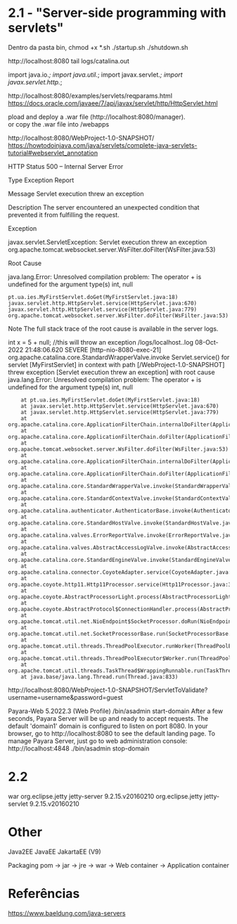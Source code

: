 # 2.1 - "Server-side programming with servlets"

Dentro da pasta bin,
chmod +x *.sh
./startup.sh
./shutdown.sh

http://localhost:8080
tail logs/catalina.out

import java.io.*;
import java.util.*;
import javax.servlet.*;
import javax.servlet.http.*;

http://localhost:8080/examples/servlets/reqparams.html
https://docs.oracle.com/javaee/7/api/javax/servlet/http/HttpServlet.html

pload and deploy a .war 
file (http://localhost:8080/manager).  
or 
copy the .war file into <Tomcat root>/webapps

http://localhost:8080/WebProject-1.0-SNAPSHOT/
https://howtodoinjava.com/java/servlets/complete-java-servlets-tutorial#webservlet_annotation


HTTP Status 500 – Internal Server Error

Type Exception Report

Message Servlet execution threw an exception

Description The server encountered an unexpected condition that prevented it from fulfilling the request.

Exception

javax.servlet.ServletException: Servlet execution threw an exception
	org.apache.tomcat.websocket.server.WsFilter.doFilter(WsFilter.java:53)

Root Cause

java.lang.Error: Unresolved compilation problem: 
	The operator + is undefined for the argument type(s) int, null

	pt.ua.ies.MyFirstServlet.doGet(MyFirstServlet.java:18)
	javax.servlet.http.HttpServlet.service(HttpServlet.java:670)
	javax.servlet.http.HttpServlet.service(HttpServlet.java:779)
	org.apache.tomcat.websocket.server.WsFilter.doFilter(WsFilter.java:53)

Note The full stack trace of the root cause is available in the server logs.

int x = 5 + null; //this will throw an exception
/logs/localhost.<date>.log
08-Oct-2022 21:48:06.620 SEVERE [http-nio-8080-exec-21] org.apache.catalina.core.StandardWrapperValve.invoke Servlet.service() for servlet [MyFirstServlet] in context with path [/WebProject-1.0-SNAPSHOT] threw exception [Servlet execution threw an exception] with root cause
	java.lang.Error: Unresolved compilation problem: 
	The operator + is undefined for the argument type(s) int, null

		at pt.ua.ies.MyFirstServlet.doGet(MyFirstServlet.java:18)
		at javax.servlet.http.HttpServlet.service(HttpServlet.java:670)
		at javax.servlet.http.HttpServlet.service(HttpServlet.java:779)
		at org.apache.catalina.core.ApplicationFilterChain.internalDoFilter(ApplicationFilterChain.java:227)
		at org.apache.catalina.core.ApplicationFilterChain.doFilter(ApplicationFilterChain.java:162)
		at org.apache.tomcat.websocket.server.WsFilter.doFilter(WsFilter.java:53)
		at org.apache.catalina.core.ApplicationFilterChain.internalDoFilter(ApplicationFilterChain.java:189)
		at org.apache.catalina.core.ApplicationFilterChain.doFilter(ApplicationFilterChain.java:162)
		at org.apache.catalina.core.StandardWrapperValve.invoke(StandardWrapperValve.java:197)
		at org.apache.catalina.core.StandardContextValve.invoke(StandardContextValve.java:97)
		at org.apache.catalina.authenticator.AuthenticatorBase.invoke(AuthenticatorBase.java:541)
		at org.apache.catalina.core.StandardHostValve.invoke(StandardHostValve.java:135)
		at org.apache.catalina.valves.ErrorReportValve.invoke(ErrorReportValve.java:92)
		at org.apache.catalina.valves.AbstractAccessLogValve.invoke(AbstractAccessLogValve.java:687)
		at org.apache.catalina.core.StandardEngineValve.invoke(StandardEngineValve.java:78)
		at org.apache.catalina.connector.CoyoteAdapter.service(CoyoteAdapter.java:360)
		at org.apache.coyote.http11.Http11Processor.service(Http11Processor.java:399)
		at org.apache.coyote.AbstractProcessorLight.process(AbstractProcessorLight.java:65)
		at org.apache.coyote.AbstractProtocol$ConnectionHandler.process(AbstractProtocol.java:893)
		at org.apache.tomcat.util.net.NioEndpoint$SocketProcessor.doRun(NioEndpoint.java:1789)
		at org.apache.tomcat.util.net.SocketProcessorBase.run(SocketProcessorBase.java:49)
		at org.apache.tomcat.util.threads.ThreadPoolExecutor.runWorker(ThreadPoolExecutor.java:1191)
		at org.apache.tomcat.util.threads.ThreadPoolExecutor$Worker.run(ThreadPoolExecutor.java:659)
		at org.apache.tomcat.util.threads.TaskThread$WrappingRunnable.run(TaskThread.java:61)
		at java.base/java.lang.Thread.run(Thread.java:833)

http://localhost:8080/WebProject-1.0-SNAPSHOT/ServletToValidate?username=username&password=guest



Payara-Web 5.2022.3 (Web Profile) 
/bin/asadmin start-domain
After a few seconds, Payara Server will be up and ready to accept requests. The default 'domain1' domain is configured to listen on port 8080. In your browser, go to http://localhost:8080 to see the default landing page.
To manage Payara Server, just go to web administration console: http://localhost:4848
./bin/asadmin stop-domain

# 2.2

<packaging>war</packaging>
<dependency>
    <groupId>org.eclipse.jetty</groupId>
    <artifactId>jetty-server</artifactId>
    <version>9.2.15.v20160210</version>
</dependency>
<dependency>
    <groupId>org.eclipse.jetty</groupId>
    <artifactId>jetty-servlet</artifactId>
    <version>9.2.15.v20160210</version>
</dependency>

# Other
Java2EE
JavaEE
JakartaEE (V9)


Packaging
pom -> jar -> jre
    -> war -> Web container
           -> Application container

# Referências
https://www.baeldung.com/java-servers
